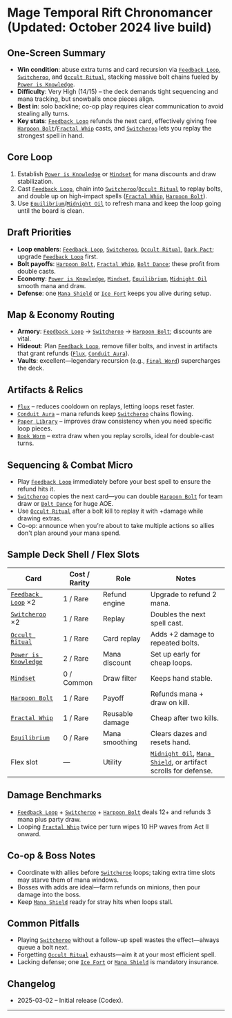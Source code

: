# Mage Temporal Rift Chronomancer (Updated: October 2024 live build)

## One-Screen Summary
- **Win condition**: abuse extra turns and card recursion via [`Feedback Loop`][card-feedback-loop], [`Switcheroo`][card-switcheroo], and [`Occult Ritual`][card-occult-ritual], stacking massive bolt chains fueled by [`Power is Knowledge`][card-power-is-knowledge].
- **Difficulty**: Very High (14/15) – the deck demands tight sequencing and mana tracking, but snowballs once pieces align.
- **Best in**: solo backline; co-op play requires clear communication to avoid stealing ally turns.
- **Key stats**: [`Feedback Loop`][card-feedback-loop] refunds the next card, effectively giving free [`Harpoon Bolt`][card-harpoon-bolt]/[`Fractal Whip`][card-fractal-whip] casts, and [`Switcheroo`][card-switcheroo] lets you replay the strongest spell in hand.

## Core Loop
1. Establish [`Power is Knowledge`][card-power-is-knowledge] or [`Mindset`][card-mindset] for mana discounts and draw stabilization.
2. Cast [`Feedback Loop`][card-feedback-loop], chain into [`Switcheroo`][card-switcheroo]/[`Occult Ritual`][card-occult-ritual] to replay bolts, and double up on high-impact spells ([`Fractal Whip`][card-fractal-whip], [`Harpoon Bolt`][card-harpoon-bolt]).
3. Use [`Equilibrium`][card-equilibrium]/[`Midnight Oil`][card-midnight-oil] to refresh mana and keep the loop going until the board is clean.

## Draft Priorities
- **Loop enablers**: [`Feedback Loop`][card-feedback-loop], [`Switcheroo`][card-switcheroo], [`Occult Ritual`][card-occult-ritual], [`Dark Pact`][card-dark-pact]; upgrade [`Feedback Loop`][card-feedback-loop] first.
- **Bolt payoffs**: [`Harpoon Bolt`][card-harpoon-bolt], [`Fractal Whip`][card-fractal-whip], [`Bolt Dance`][card-bolt-dance]; these profit from double casts.
- **Economy**: [`Power is Knowledge`][card-power-is-knowledge], [`Mindset`][card-mindset], [`Equilibrium`][card-equilibrium], [`Midnight Oil`][card-midnight-oil] smooth mana and draw.
- **Defense**: one [`Mana Shield`][card-mana-shield] or [`Ice Fort`][card-ice-fort] keeps you alive during setup.

## Map & Economy Routing
- **Armory**: [`Feedback Loop`][card-feedback-loop] → [`Switcheroo`][card-switcheroo] → [`Harpoon Bolt`][card-harpoon-bolt]; discounts are vital.
- **Hideout**: Plan [`Feedback Loop`][card-feedback-loop], remove filler bolts, and invest in artifacts that grant refunds ([`Flux`][card-flux], [`Conduit Aura`][card-conduit-aura]).
- **Vaults**: excellent—legendary recursion (e.g., [`Final Word`][card-final-word]) supercharges the deck.

## Artifacts & Relics
- [`Flux`][card-flux] – reduces cooldown on replays, letting loops reset faster.
- [`Conduit Aura`][card-conduit-aura] – mana refunds keep [`Switcheroo`][card-switcheroo] chains flowing.
- [`Paper Library`][card-paper-library] – improves draw consistency when you need specific loop pieces.
- [`Book Worm`][card-book-worm] – extra draw when you replay scrolls, ideal for double-cast turns.

## Sequencing & Combat Micro
- Play [`Feedback Loop`][card-feedback-loop] immediately before your best spell to ensure the refund hits it.
- [`Switcheroo`][card-switcheroo] copies the next card—you can double [`Harpoon Bolt`][card-harpoon-bolt] for team draw or [`Bolt Dance`][card-bolt-dance] for huge AOE.
- Use [`Occult Ritual`][card-occult-ritual] after a bolt kill to replay it with +damage while drawing extras.
- Co-op: announce when you’re about to take multiple actions so allies don't plan around your mana spend.

## Sample Deck Shell / Flex Slots
| Card | Cost / Rarity | Role | Notes |
| --- | --- | --- | --- |
| [`Feedback Loop`][card-feedback-loop] ×2 | 1 / Rare | Refund engine | Upgrade to refund 2 mana. |
| [`Switcheroo`][card-switcheroo] ×2 | 1 / Rare | Replay | Doubles the next spell cast. |
| [`Occult Ritual`][card-occult-ritual] | 1 / Rare | Card replay | Adds +2 damage to repeated bolts. |
| [`Power is Knowledge`][card-power-is-knowledge] | 2 / Rare | Mana discount | Set up early for cheap loops. |
| [`Mindset`][card-mindset] | 0 / Common | Draw filter | Keeps hand stable. |
| [`Harpoon Bolt`][card-harpoon-bolt] | 1 / Rare | Payoff | Refunds mana + draw on kill. |
| [`Fractal Whip`][card-fractal-whip] | 1 / Rare | Reusable damage | Cheap after two kills. |
| [`Equilibrium`][card-equilibrium] | 0 / Rare | Mana smoothing | Clears dazes and resets hand. |
| Flex slot | — | Utility | [`Midnight Oil`][card-midnight-oil], [`Mana Shield`][card-mana-shield], or artifact scrolls for defense. |

## Damage Benchmarks
- [`Feedback Loop`][card-feedback-loop] + [`Switcheroo`][card-switcheroo] + [`Harpoon Bolt`][card-harpoon-bolt] deals 12+ and refunds 3 mana plus party draw.
- Looping [`Fractal Whip`][card-fractal-whip] twice per turn wipes 10 HP waves from Act II onward.

## Co-op & Boss Notes
- Coordinate with allies before [`Switcheroo`][card-switcheroo] loops; taking extra time slots may starve them of mana windows.
- Bosses with adds are ideal—farm refunds on minions, then pour damage into the boss.
- Keep [`Mana Shield`][card-mana-shield] ready for stray hits when loops stall.

## Common Pitfalls
- Playing [`Switcheroo`][card-switcheroo] without a follow-up spell wastes the effect—always queue a bolt next.
- Forgetting [`Occult Ritual`][card-occult-ritual] exhausts—aim it at your most efficient spell.
- Lacking defense; one [`Ice Fort`][card-ice-fort] or [`Mana Shield`][card-mana-shield] is mandatory insurance.

## Changelog
- 2025-03-02 – Initial release (Codex).
---

[card-feedback-loop]: https://hellcard.fandom.com/wiki/Feedback_Loop "Feedback Loop | Hellcard Wiki"
[card-switcheroo]: https://hellcard.fandom.com/wiki/Switcheroo "Switcheroo | Hellcard Wiki"
[card-occult-ritual]: https://hellcard.fandom.com/wiki/Occult_Ritual "Occult Ritual | Hellcard Wiki"
[card-power-is-knowledge]: https://hellcard.fandom.com/wiki/Power_is_Knowledge "Power is Knowledge | Hellcard Wiki"
[card-mindset]: https://hellcard.fandom.com/wiki/Mindset "Mindset | Hellcard Wiki"
[card-harpoon-bolt]: https://hellcard.fandom.com/wiki/Harpoon_Bolt "Harpoon Bolt | Hellcard Wiki"
[card-fractal-whip]: https://hellcard.fandom.com/wiki/Fractal_Whip "Fractal Whip | Hellcard Wiki"
[card-equilibrium]: https://hellcard.fandom.com/wiki/Equilibrium "Equilibrium | Hellcard Wiki"
[card-midnight-oil]: https://hellcard.fandom.com/wiki/Midnight_Oil "Midnight Oil | Hellcard Wiki"
[card-dark-pact]: https://hellcard.fandom.com/wiki/Dark_Pact "Dark Pact | Hellcard Wiki"
[card-bolt-dance]: https://hellcard.fandom.com/wiki/Bolt_Dance "Bolt Dance | Hellcard Wiki"
[card-mana-shield]: https://hellcard.fandom.com/wiki/Mana_Shield "Mana Shield | Hellcard Wiki"
[card-ice-fort]: https://hellcard.fandom.com/wiki/Ice_Fort "Ice Fort | Hellcard Wiki"
[card-flux]: https://hellcard.fandom.com/wiki/Flux "Flux | Hellcard Wiki"
[card-conduit-aura]: https://hellcard.fandom.com/wiki/Conduit_Aura "Conduit Aura | Hellcard Wiki"
[card-final-word]: https://hellcard.fandom.com/wiki/Final_Word "Final Word | Hellcard Wiki"
[card-paper-library]: https://hellcard.fandom.com/wiki/Paper_Library "Paper Library | Hellcard Wiki"
[card-book-worm]: https://hellcard.fandom.com/wiki/Book_Worm "Book Worm | Hellcard Wiki"

